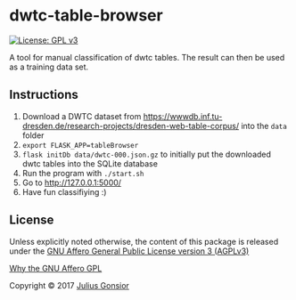 # dwtc-table-browser
[![License: GPL v3](https://img.shields.io/badge/License-GPL%20v3-blue.svg)](http://www.gnu.org/licenses/gpl-3.0)

A tool for manual classification of dwtc tables. The result can then be used as a training data set.

## Instructions
1. Download a DWTC dataset from https://wwwdb.inf.tu-dresden.de/research-projects/dresden-web-table-corpus/ into the `data` folder
2. `export FLASK_APP=tableBrowser`
3. `flask initDb data/dwtc-000.json.gz` to initially put the downloaded dwtc tables into the SQLite database
4. Run the program with `./start.sh`
5. Go to http://127.0.0.1:5000/
6. Have fun classifiying :)

## License
Unless explicitly noted otherwise, the content of this package is released under the [GNU Affero General Public License version 3 (AGPLv3)](http://www.gnu.org/licenses/agpl.html)

[Why the GNU Affero GPL](http://www.gnu.org/licenses/why-affero-gpl.html)

Copyright © 2017 [Julius Gonsior](https://gaenseri.ch/) 
